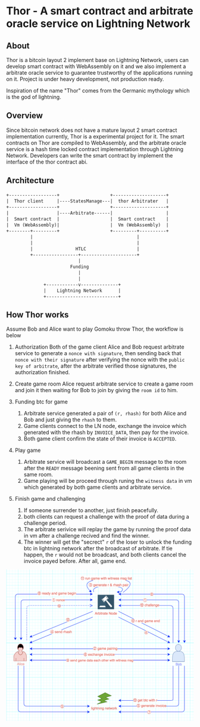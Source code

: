 # Thor - A smart contract and arbitrate oracle service on Lightning Network

## About

Thor is a bitcoin layout 2 implement base on Lightning Network, users can develop
smart contract with WebAssembly on it and we also implement a arbitrate oracle
service to guarantee trustworthy of the applications running on it. Project is
under heavy development, not production ready.

Inspiration of the name "Thor" comes from the Germanic mythology which is the
god of lightning.

## Overview

Since bitcoin network does not have a mature layout 2 smart contract implementation
currently, Thor is a experimental project for it. The smart contracts on Thor are
compiled to WebAssembly, and the arbitrate oracle service is a hash time locked
contract implementation through Lightning Network. Developers can write the smart
contract by implement the interface of the thor contract abi.

## Architecture
```text
+------------------+                   +--------------------+
|  Thor client     |----StatesManage---|  thor Arbitrater   |
+------------------+                   +--------------------+
|                  |----Arbitrate------|                    |
|  Smart contract  |                   |  Smart contract    |
|  Vm (WebAssembly)|   	       	       |  Vm (WebAssembly)  |
+--------+---------+                   +---------+----------+
         |                                       |
         |                                       |
         |                HTLC                   |
     	 +-----------------+---------------------+
                           |
              	        Funding
                           |
                           |
              +------------v--------------+
              |    Lightning Network      |
              +---------------------------+

```
## How Thor works
Assume Bob and Alice want to play Gomoku throw Thor, the workflow is below

1. Authorization
   Both of the game client Alice and Bob request arbitrate service to generate a `nonce with signature`, then sending back that `nonce with their signature` after verifying the nonce with the `public key of arbitrate`, after the arbitrate verified those signatures, the authorization finished.

2. Create game room
   Alice request arbitrate service to create a game room and join it then waiting for Bob to join by giving the `room id` to him.

3. Funding btc for game
   1. Arbitrate service generated a pair of `(r, rhash)` for both Alice and Bob and just giving the `rhash` to them.
   2. Game clients connect to the LN node, exchange the invoice which generated with the rhash by `INVOICE_DATA`, then pay for the invoice.
   3. Both game client confirm the state of their invoice is `ACCEPTED`.

4. Play game
   1. Arbitrate service will broadcast a `GAME_BEGIN` message to the room after the `READY` message beening sent from all game clients in the same room.
   2. Game playing will be proceed through runing the `witness data` in vm which generated by both game clients and arbitrate service.

5. Finish game and challenging
   1. If someone surrender to another, just finish peacefully.
   2. both clients can request a challenge with the proof of data during a challenge period.
   3. The arbitrate serivice will replay the game by running the proof data in vm after a challenge recived and find the winner.
   4. The winner will get the "secrect" `r` of the loser to unlock the funding btc in lightning network after the broadcast of arbitrate. If tie happen,
	  the `r` would not be broadcast, and both clients cancel the invoice payed before. After all, game end.

![image](https://github.com/starcoinorg/thor/blob/master/docs/thor_workflow.png?raw=true)
